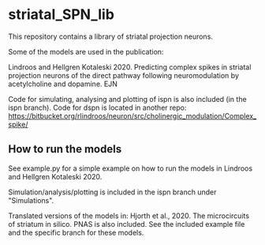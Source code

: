 # striatal_SPN_lib

This repository contains a library of striatal projection neurons.

Some of the models are used in the publication:

Lindroos and Hellgren Kotaleski 2020. 
Predicting complex spikes in striatal projection neurons of the direct pathway 
following neuromodulation by acetylcholine and dopamine. EJN

Code for simulating, analysing and plotting of ispn is also included (in the ispn branch).
Code for dspn is located in another repo:
https://bitbucket.org/rlindroos/neuron/src/cholinergic_modulation/Complex_spike/

How to run the models
------------------------------------------------------------------------------

See example.py for a simple example on how to run the models in 
    Lindroos and Hellgren Kotaleski 2020.

Simulation/analysis/plotting is included in the ispn branch under "Simulations".


Translated versions of the models in: 
Hjorth et al., 2020. 
    The microcircuits of striatum in silico. PNAS
is also included. See the included example file and the specific branch for these models.

